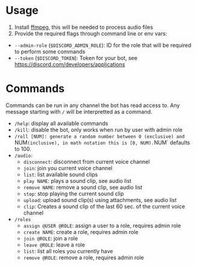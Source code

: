 # Usage

1. Install [ffmpeg](https://ffmpeg.org/), this will be needed to process audio files
1. Provide the required flags through command line or env vars:
  - `--admin-role` (`$DISCORD_ADMIN_ROLE`): ID for the role that will be required to perform some commands
  - `--token` (`$DISCORD_TOKEN`): Token for your bot, see https://discord.com/developers/applications


# Commands

Commands can be run in any channel the bot has read access to. Any message starting with `/` will be interpretted as a command.

- `/help`: display all available commands
- `/kill`: disable the bot, only works when run by user with admin role
- `/roll [NUM]: generate a random number between 0 (exclusive) and `NUM` (inclusive), in math notation this is [0, NUM). `NUM` defaults to 100.
- `/audio`:
  - `disconnect`: disconnect from current voice channel
  - `join`: join you current voice channel
  - `list`: list available sound clips
  - `play NAME`: plays a sound clip, see audio list
  - `remove NAME`: remove a sound clip, see audio list
  - `stop`: stop playing the current sound clip
  - `upload`: upload sound clip(s) using attachments, see audio list
  - `clip`: Creates a sound clip of the last 60 sec. of the current voice channel
- `/roles`
  - `assign @USER @ROLE`: assign a user to a role, requires admin role
  - `create NAME`: create a role, requires admin role
  - `join @ROLE`: join a role
  - `leave @ROLE`: leave a role
  - `list`: list all roles you currently have
  - `remove @ROLE`: remove a role, requires admin role
